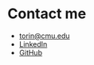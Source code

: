 # Contact me
* torin@cmu.edu
* [LinkedIn](http://www.linkedin.com/in/torin-k)
* [GitHub](https://github.com/torink2)

<!--stackedit_data:
eyJoaXN0b3J5IjpbMTcyNTIzNzUxNywxOTQ2NTA5MzI3LC0zNz
Q2NjUzNjJdfQ==
-->